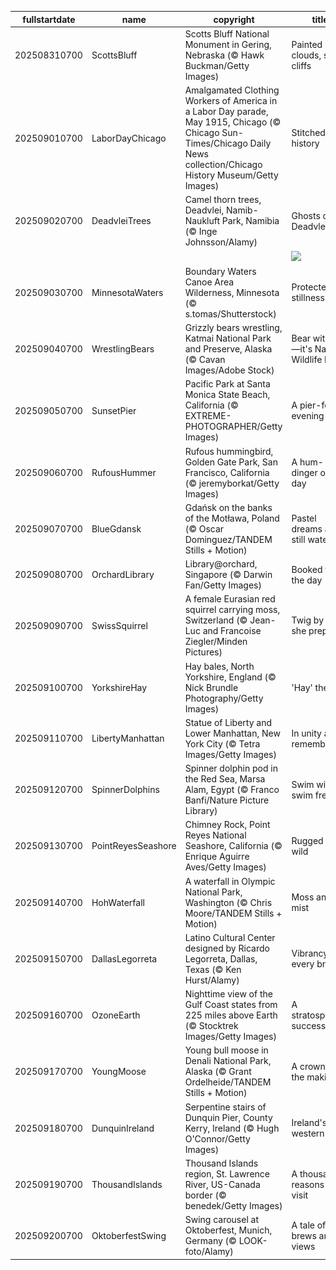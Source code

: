 |fullstartdate|name|copyright|title|image|
|--|--|--|--|--|
202508310700|ScottsBluff|Scotts Bluff National Monument in Gering, Nebraska (© Hawk Buckman/Getty Images)|Painted clouds, still cliffs|![](/en-US/2025/09/202508310700ScottsBluff.jpg)|
202509010700|LaborDayChicago|Amalgamated Clothing Workers of America in a Labor Day parade, May 1915, Chicago (© Chicago Sun-Times/Chicago Daily News collection/Chicago History Museum/Getty Images)|Stitched into history|![](/en-US/2025/09/202509010700LaborDayChicago.jpg)|
202509020700|DeadvleiTrees|Camel thorn trees, Deadvlei, Namib-Naukluft Park, Namibia (© Inge Johnsson/Alamy)|Ghosts of Deadvlei|![](/en-US/2025/09/202509020700DeadvleiTrees.jpg)|
||||![](/en-US/2025/09/.jpg)|
202509030700|MinnesotaWaters|Boundary Waters Canoe Area Wilderness, Minnesota (© s.tomas/Shutterstock)|Protected stillness|![](/en-US/2025/09/202509030700MinnesotaWaters.jpg)|
202509040700|WrestlingBears|Grizzly bears wrestling, Katmai National Park and Preserve, Alaska (© Cavan Images/Adobe Stock)|Bear with us—it's National Wildlife Day|![](/en-US/2025/09/202509040700WrestlingBears.jpg)|
202509050700|SunsetPier|Pacific Park at Santa Monica State Beach, California (© EXTREME-PHOTOGRAPHER/Getty Images)|A pier-fect evening|![](/en-US/2025/09/202509050700SunsetPier.jpg)|
202509060700|RufousHummer|Rufous hummingbird, Golden Gate Park, San Francisco, California (© jeremyborkat/Getty Images)|A hum-dinger of a day|![](/en-US/2025/09/202509060700RufousHummer.jpg)|
202509070700|BlueGdansk|Gdańsk on the banks of the Motława, Poland (© Oscar Dominguez/TANDEM Stills + Motion)|Pastel dreams and still waters|![](/en-US/2025/09/202509070700BlueGdansk.jpg)|
202509080700|OrchardLibrary|Library@orchard, Singapore (© Darwin Fan/Getty Images)|Booked for the day|![](/en-US/2025/09/202509080700OrchardLibrary.jpg)|
202509090700|SwissSquirrel|A female Eurasian red squirrel carrying moss, Switzerland (© Jean-Luc and Francoise Ziegler/Minden Pictures)|Twig by twig, she prepares|![](/en-US/2025/09/202509090700SwissSquirrel.jpg)|
202509100700|YorkshireHay|Hay bales, North Yorkshire, England (© Nick Brundle Photography/Getty Images)|'Hay' there!|![](/en-US/2025/09/202509100700YorkshireHay.jpg)|
202509110700|LibertyManhattan|Statue of Liberty and Lower Manhattan, New York City (© Tetra Images/Getty Images)|In unity and remembrance|![](/en-US/2025/09/202509110700LibertyManhattan.jpg)|
202509120700|SpinnerDolphins|Spinner dolphin pod in the Red Sea, Marsa Alam, Egypt (© Franco Banfi/Nature Picture Library)|Swim wild, swim free|![](/en-US/2025/09/202509120700SpinnerDolphins.jpg)|
202509130700|PointReyesSeashore|Chimney Rock, Point Reyes National Seashore, California (© Enrique Aguirre Aves/Getty Images)|Rugged and wild|![](/en-US/2025/09/202509130700PointReyesSeashore.jpg)|
202509140700|HohWaterfall|A waterfall in Olympic National Park, Washington (© Chris Moore/TANDEM Stills + Motion)|Moss and mist|![](/en-US/2025/09/202509140700HohWaterfall.jpg)|
202509150700|DallasLegorreta|Latino Cultural Center designed by Ricardo Legorreta, Dallas, Texas (© Ken Hurst/Alamy)|Vibrancy in every brick|![](/en-US/2025/09/202509150700DallasLegorreta.jpg)|
202509160700|OzoneEarth|Nighttime view of the Gulf Coast states from 225 miles above Earth (© Stocktrek Images/Getty Images)|A stratospheric success|![](/en-US/2025/09/202509160700OzoneEarth.jpg)|
202509170700|YoungMoose|Young bull moose in Denali National Park, Alaska (© Grant Ordelheide/TANDEM Stills + Motion)|A crown in the making|![](/en-US/2025/09/202509170700YoungMoose.jpg)|
202509180700|DunquinIreland|Serpentine stairs of Dunquin Pier, County Kerry, Ireland (© Hugh O'Connor/Getty Images)|Ireland's western edge|![](/en-US/2025/09/202509180700DunquinIreland.jpg)|
202509190700|ThousandIslands|Thousand Islands region, St. Lawrence River, US-Canada border (© benedek/Getty Images)|A thousand reasons to visit|![](/en-US/2025/09/202509190700ThousandIslands.jpg)|
202509200700|OktoberfestSwing|Swing carousel at Oktoberfest, Munich, Germany (© LOOK-foto/Alamy)|A tale of brews and views|![](/en-US/2025/09/202509200700OktoberfestSwing.jpg)|
